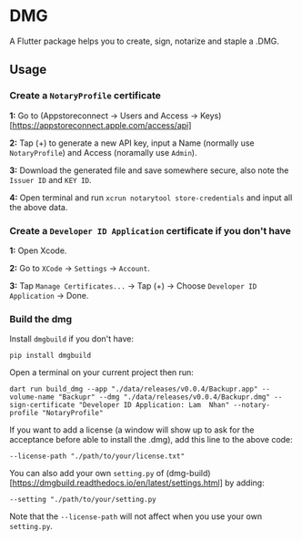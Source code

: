 # DMG

A Flutter package helps you to create, sign, notarize and staple a .DMG.

## Usage

### Create a `NotaryProfile` certificate

**1:** Go to (Appstoreconnect -> Users and Access -> Keys)[https://appstoreconnect.apple.com/access/api]

**2:** Tap (+) to generate a new API key, input a Name (normally use `NotaryProfile`) and Access (noramally use `Admin`).

**3:** Download the generated file and save somewhere secure, also note the `Issuer ID` and `KEY ID`.

**4:** Open terminal and run `xcrun notarytool store-credentials` and input all the above data.

### Create a `Developer ID Application` certificate if you don't have

**1:** Open Xcode.

**2:** Go to `XCode` -> `Settings` -> `Account`.

**3:** Tap `Manage Certificates...` -> Tap (+) -> Choose `Developer ID Application` -> Done.

### Build the dmg

Install `dmgbuild` if you don't have:

``` shell
pip install dmgbuild
```

Open a terminal on your current project then run:

``` shell
dart run build_dmg --app "./data/releases/v0.0.4/Backupr.app" --volume-name "Backupr" --dmg "./data/releases/v0.0.4/Backupr.dmg" --sign-certificate "Developer ID Application: Lam  Nhan" --notary-profile "NotaryProfile"
```

If you want to add a license (a window will show up to ask for the acceptance before able to install the .dmg), add this line to the above code:

``` shell
--license-path "./path/to/your/license.txt"
```

You can also add your own `setting.py` of (dmg-build)[https://dmgbuild.readthedocs.io/en/latest/settings.html] by adding:

``` shell
--setting "./path/to/your/setting.py
```

Note that the `--license-path` will not affect when you use your own `setting.py`.